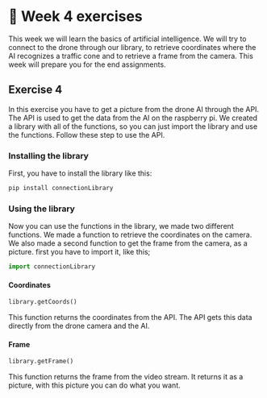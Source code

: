 # :pencil: Week 4 exercises 
This week we will learn the basics of artificial intelligence. We will try to connect to the drone through our library, to retrieve coordinates where the AI recognizes a traffic cone and to retrieve a frame from the camera. This week will prepare you for the end assignments. 

## Exercise 4

In this exercise you have to get a picture from the drone AI through the API. The API is used to get the data from the AI on the raspberry pi. We created a library with all of the functions, so you can just import the library and use the functions. Follow these step to use the API.

### Installing the library

First, you have to install the library like this:

```powershell
pip install connectionLibrary
```

### Using the library

Now you can use the functions in the library, we made two different functions. We made a function to retrieve the coordinates on the camera. We also made a second function to get the frame from the camera, as a picture.
first you have to import it, like this;
```python
import connectionLibrary
```

#### Coordinates

```python
library.getCoords()
```

This function returns the coordinates from the API. The API gets this data directly from the drone camera and the AI.

#### Frame

```python
library.getFrame()
```

This function returns the frame from the video stream. It returns it as a picture, with this picture you can do what you want.
